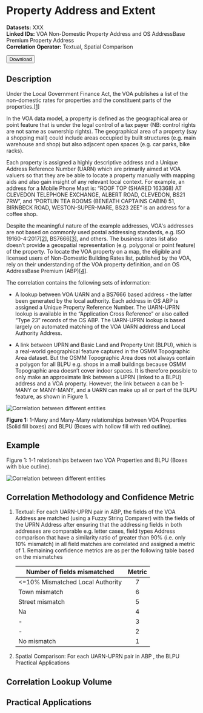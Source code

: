 # Property Address and Extent

__Datasets:__ XXX
<br> __Linked IDs:__ VOA Non-Domestic Property Address and OS AddressBase Premium Property Address
<br> __Correlation Operator:__ Textual, Spatial Comparison

 <a href="http://www.google.com/">
    <button>Download</button>
</a>

## Description

Under the Local Government Finance Act, the VOA publishes a list of the non-domestic rates for properties and the constituent parts of the properties.[[1]](https://voaratinglists.blob.core.windows.net/html/rlidata.htm)

In the VOA data model, a property is defined as the geographical area or point feature that is under the legal control of a tax payer (NB: control rights are not same as ownership rights). The geographical area of a property (say a shopping mall) could include areas occupied by built structures (e.g. main warehouse and shop) but also adjacent open spaces (e.g. car parks, bike racks).

Each property is assigned a highly descriptive address and a Unique Address Reference Number (UARN) which are primarily aimed at VOA valuers so that they are be able to locate a property manually with mapping aids and also gain insight of any relevant local context. For example, an address for a Mobile Phone Mast is: “ROOF TOP (SHARED 163368) AT CLEVEDON TELEPHONE EXCHANGE, ALBERT ROAD, CLEVEDON, BS21 7RW”, and “PORTLIN TEA ROOMS (BENEATH CAPTAINS CABIN) 51, BIRNBECK ROAD, WESTON-SUPER-MARE, BS23 2EE” is an address for a coffee shop.

Despite the meaningful nature of the example addresses, VOA's addresses are not based on commonly used postal addressing standards, e.g. ISO 19160-4:2017[[2]](https://www.iso.org/standard/64242.html), BS7666[[3]](https://www.agi.org.uk/agi-groups/standards-committee/bs7666-guidelines), and others. The business rates list also doesn’t provide a geospatial representation (e.g. polygonal or point feature) of the property. To locate the VOA property on a map, the eligible and licensed users of Non-Domestic Building Rates list, published by the VOA, rely on their understanding of the VOA property definition, and on OS AddressBase Premium (ABP)[[4]](https://www.ordnancesurvey.co.uk/business-government/products/addressbase-premium).

The correlation contains the following sets of information:
- A lookup between VOA UARN and a BS7666 based address - the latter been generated by the local authority. Each address in OS ABP is assigned a Unique Property Reference Number. The UARN-UPRN lookup is available in the “Application Cross Reference” or also called “Type 23” records of the OS ABP. The UARN-UPRN lookup is based largely on automated matching of the VOA UARN address and Local Authority Address.

- A link between UPRN and Basic Land and Property Unit (BLPU), which is a real-world geographical feature captured in the OSMM Topographic Area dataset. But the OSMM Topographic Area does not always contain a polygon for all BLPU e.g. shops in a mall buildings because OSMM Topographic area doesn’t cover indoor spaces.
It is therefore possible to only make an approximate link between a UPRN (linked to a BLPU) address and a VOA property. However, the link between a can be 1-MANY or MANY-MANY, and a UARN can make up all or part of the BLPU feature, as shown in Figure 1.

![Correlation between different entities](/_media/Relationships.png)

__Figure 1:__ 1-Many and Many-Many relationships between VOA Properties (Solid fill boxes) and BLPU (Boxes with hollow fill with red outline).

## Example

Figure 1: 1-1 relationships between two VOA Properties and BLPU (Boxes with blue outline).

![Correlation between different entities](/_media/Operators.png)

## Correlation Methodology and Confidence Metric
1. Textual: For each UARN-UPRN pair in ABP, the fields of the VOA Address are matched (using a Fuzzy String Comparer) with the fields of the UPRN Address after ensuring that the addressing fields in both addresses are comparable e.g. letter cases, field types Address comparison that have a similarity ratio of greater than 90% (i.e. only 10% mismatch) in all field matches are correlated and assigned a metric of 1. Remaining confidence metrics are as per the following table based on the mismatches

    Number of fields mismatched | Metric
    ------------ | :-------------:
    <=10% Mismatched Local Authority | 7
    Town mismatch | 6
    Street mismatch | 5
    Na | 4
    -| 3
    -| 2
    No mismatch | 1


2. Spatial Comparison: For each UARN-UPRN pair in ABP , the BLPU
Practical Applications

## Correlation Lookup Volume

## Practical Applications





